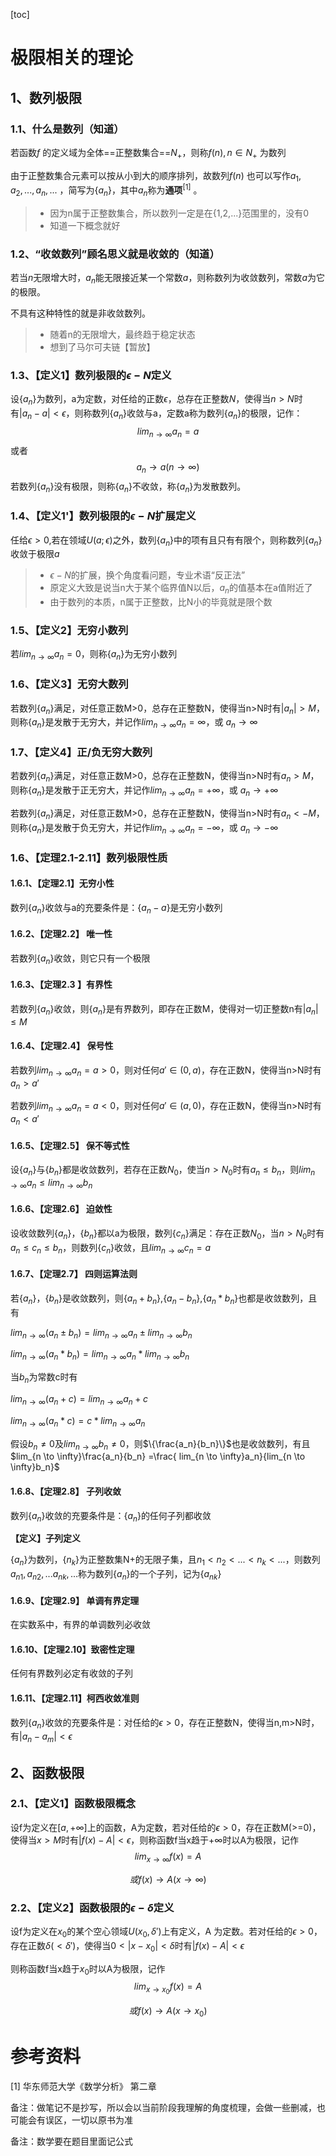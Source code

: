 [toc]



# 极限相关的理论

## 1、数列极限

### 1.1、什么是数列（知道）

若函数$f$ 的定义域为全体==正整数集合==$N_+$，则称$f(n),n\in N_+$ 为数列

由于正整数集合元素可以按从小到大的顺序排列，故数列$f(n)$ 也可以写作$a_1,a_2,...,a_n,...$ ，简写为$\{ a_n\}$，其中$a_n$称为**通项**<sup>[1]</sup> 。

> * 因为n属于正整数集合，所以数列一定是在{1,2,...}范围里的，没有0
> * 知道一下概念就好



### 1.2、“收敛数列”顾名思义就是收敛的（知道）

若当$n$无限增大时，$a_n$能无限接近某一个常数$a$，则称数列为收敛数列，常数$a$为它的极限。

不具有这种特性的就是非收敛数列。

> * 随着n的无限增大，最终趋于稳定状态
> * 想到了马尔可夫链【暂放】



### 1.3、【定义1】数列极限的$\epsilon-N$定义

设$\{ a_n\}$为数列，a为定数，对任给的正数$\epsilon$，总存在正整数$N$，使得当$n>N$时有$|a_n-a|<\epsilon$，则称数列$\{ a_n\}$收敛与a，定数a称为数列$\{ a_n\}$的极限，记作：
$$
lim_{n\to \infty}a_n=a
$$
或者
$$
a_n \to a(n \to \infty)
$$
若数列$\{ a_n\}$没有极限，则称$\{ a_n\}$不收敛，称$\{ a_n\}$为发散数列。



### 1.4、【定义1'】数列极限的$\epsilon-N$扩展定义

任给$\epsilon>0$,若在领域$U(a;\epsilon)$之外，数列$\{ a_n\}$中的项有且只有有限个，则称数列$\{ a_n\}$收敛于极限$a$

>* $\epsilon-N$的扩展，换个角度看问题，专业术语“反正法”
>* 原定义大致是说当n大于某个临界值N以后，$a_n$的值基本在a值附近了
>* 由于数列的本质，n属于正整数，比N小的毕竟就是限个数



### 1.5、【定义2】无穷小数列

若$lim_{n \to \infty}a_n=0$，则称$\{ a_n\}$为无穷小数列



### 1.6、【定义3】无穷大数列

若数列$\{ a_n\}$满足，对任意正数M>0，总存在正整数N，使得当n>N时有$|a_n|>M$，则称$\{ a_n\}$是发散于无穷大，并记作$lim_{n \to \infty}a_n=\infty$，或 $a_n \to \infty$



### 1.7、【定义4】正/负无穷大数列

若数列$\{ a_n\}$满足，对任意正数M>0，总存在正整数N，使得当n>N时有$a_n>M$，则称$\{ a_n\}$是发散于正无穷大，并记作$lim_{n \to \infty}a_n=+\infty$，或 $a_n \to +\infty$

若数列$\{ a_n\}$满足，对任意正数M>0，总存在正整数N，使得当n>N时有$a_n<-M$，则称$\{ a_n\}$是发散于负无穷大，并记作$lim_{n \to \infty}a_n=-\infty$，或 $a_n \to -\infty$









### 1.6、【定理2.1-2.11】数列极限性质

#### 1.6.1、【定理2.1】无穷小性

数列$\{ a_n\}$收敛与a的充要条件是：$\{a_n-a\}$是无穷小数列

#### 1.6.2、【定理2.2】 唯一性

若数列$\{ a_n\}$收敛，则它只有一个极限

#### 1.6.3、【定理2.3 】有界性

若数列$\{ a_n\}$收敛，则$\{ a_n\}$是有界数列，即存在正数M，使得对一切正整数n有$|a_n|\leq M$

#### 1.6.4、【定理2.4】 保号性

若数列$lim_{n \to \infty}a_n=a>0$，则对任何$a' \in(0,a)$，存在正数N，使得当n>N时有$a_n>a'$

若数列$lim_{n \to \infty}a_n=a<0$，则对任何$a' \in(a,0)$，存在正数N，使得当n>N时有$a_n<a'$

#### 1.6.5、【定理2.5】 保不等式性

设$\{a_n\}$与$\{b_n\}$都是收敛数列，若存在正数$N_0$，使当$n>N_0$时有$a_n \leq b_n$，则$lim_{n \to \infty}a_n \leq lim_{n \to \infty}b_n$

#### 1.6.6、【定理2.6】 迫敛性

设收敛数列$\{a_n\}$，$\{b_n\}$都以a为极限，数列$\{c_n\}$满足：存在正数$N_0$，当$n>N_0$时有$a_n\leq c_n\leq b_n$，则数列$\{c_n\}$收敛，且$lim_{n \to \infty}c_n=a$

#### 1.6.7、【定理2.7】 四则运算法则

若$\{a_n\}$，$\{b_n\}$是收敛数列，则$\{a_n+b_n\}$,$\{a_n-b_n\}$,$\{a_n*b_n\}$也都是收敛数列，且有

$lim_{n \to \infty}(a_n \pm b_n) = lim_{n \to \infty}a_n \pm lim_{n \to \infty}b_n$

$lim_{n \to \infty}(a_n * b_n) = lim_{n \to \infty}a_n * lim_{n \to \infty}b_n$

当$b_n$为常数c时有

$lim_{n \to \infty}(a_n + c) = lim_{n \to \infty}a_n + c$

$lim_{n \to \infty}(a_n * c) = c*lim_{n \to \infty}a_n$

假设$b_n \neq 0$及$lim_{n \to \infty}b_n \neq 0$，则$\{\frac{a_n}{b_n}\}$也是收敛数列，有且$lim_{n \to \infty}\frac{a_n}{b_n} =\frac{ lim_{n \to \infty}a_n}{lim_{n \to \infty}b_n}$

#### 1.6.8、【定理2.8】 子列收敛

数列$\{a_n\}$收敛的充要条件是：$\{a_n\}$的任何子列都收敛

**【定义】子列定义**

$\{a_n\}$为数列，$\{n_k\}$为正整数集N+的无限子集，且$n_1<n_2<...<n_k<...$，则数列$a_{n1},a_{n2},...a_{nk},...$称为数列$\{a_n\}$的一个子列，记为$\{a_{nk}\}$

#### 1.6.9、【定理2.9】 单调有界定理

在实数系中，有界的单调数列必收敛

#### 1.6.10、【定理2.10】致密性定理

任何有界数列必定有收敛的子列

#### 1.6.11、【定理2.11】柯西收敛准则

数列$\{a_n\}$收敛的充要条件是：对任给的$\epsilon>0$，存在正整数N，使得当n,m>N时，有$|a_n-a_m|<\epsilon$





## 2、函数极限

### 2.1、【定义1】函数极限概念

设f为定义在$[a,+\infty]$上的函数，A为定数，若对任给的$\epsilon>0$，存在正数M(>=0)，使得当$x>M$时有$|f(x)-A|<\epsilon$，则称函数f当x趋于$+\infty$时以A为极限，记作
$$
lim_{x \to \infty}f(x)=A
$$

$$
或 f(x) \to A(x \to \infty)
$$

### 2.2、【定义2】函数极限的$\epsilon - \delta$定义

设f为定义在$x_0$的某个空心领域$U(x_0,\delta')$上有定义，A 为定数。若对任给的$\epsilon>0$，存在正数$\delta(<\delta')$，使得当$0<|x-x_0|<\delta$时有$|f(x)-A|<\epsilon$

则称函数f当x趋于$x_0$时以A为极限，记作
$$
lim_{x \to x_0}f(x)=A
$$

$$
或 f(x) \to A(x \to x_0)
$$

# 参考资料

[1] 华东师范大学《数学分析》 第二章



备注：做笔记不是抄写，所以会以当前阶段我理解的角度梳理，会做一些删减，也可能会有误区，一切以原书为准

备注：数学要在题目里面记公式

